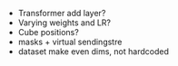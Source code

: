 - Transformer add layer?
- Varying weights and LR?
- Cube positions?
- masks + virtual sendingstre
- dataset make even dims, not hardcoded